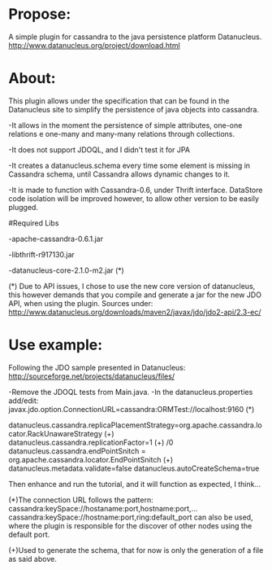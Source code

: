 # Propose:

A simple plugin for cassandra to the java persistence platform Datanucleus. 
http://www.datanucleus.org/project/download.html

# About: 

This plugin allows under the specification that can be found in the Datanucleus site to simplify the persistence of java objects into cassandra.

-It allows in the moment the persistence of simple attributes, one-one relations e one-many and many-many relations through collections.  

-It does not support JDOQL, and I didn't test it for JPA

-It creates a datanucleus.schema every time some element is missing in Cassandra schema, until Cassandra allows dynamic changes to it.  

-It is made to function with Cassandra-0.6, under Thrift interface.
DataStore code isolation will be improved however, to allow  other version to be easily plugged. 

#Required Libs

-apache-cassandra-0.6.1.jar 

-libthrift-r917130.jar 

-datanucleus-core-2.1.0-m2.jar (*)  

(*) Due to API issues, I chose to use the new core version of datanucleus,  this however demands that you compile and generate a jar for the new JDO API, when using the plugin. Sources under:
http://www.datanucleus.org/downloads/maven2/javax/jdo/jdo2-api/2.3-ec/

# Use example:
	
Following the JDO sample presented in Datanucleus:
http://sourceforge.net/projects/datanucleus/files/

-Remove the JDOQL tests from Main.java.
-In the datanucleus.properties add/edit:
   javax.jdo.option.ConnectionURL=cassandra:ORMTest://localhost:9160   (*)
	
   datanucleus.cassandra.replicaPlacementStrategy=org.apache.cassandra.locator.RackUnawareStrategy (+) </br>
   datanucleus.cassandra.replicationFactor=1 (+) /0
   datanucleus.cassandra.endPointSnitch = org.apache.cassandra.locator.EndPointSnitch (+)
   datanucleus.metadata.validate=false 
   datanucleus.autoCreateSchema=true 

Then enhance and run the tutorial, and it will function as expected, I think...

(*)The connection URL follows the pattern: cassandra:keySpace://hostaname:port,hostname:port,...
   cassandra:keySpace://hostname:port,ring:default_port can also be used, where the plugin is responsible for the discover of other nodes using the default port.

(+)Used to generate the schema, that for now is only the generation of a file as said above. 





